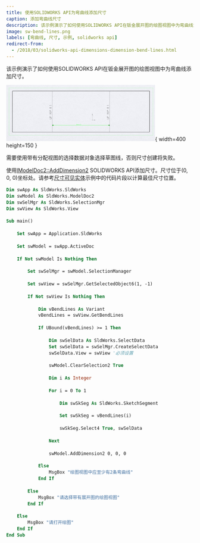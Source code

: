 ```yaml
---
title: 使用SOLIDWORKS API为弯曲线添加尺寸
caption: 添加弯曲线尺寸
description: 该示例演示了如何使用SOLIDWORKS API在钣金展开图的绘图视图中为弯曲线添加尺寸。
image: sw-bend-lines.png
labels: [弯曲线, 尺寸, 示例, solidworks api]
redirect-from:
  - /2018/03/solidworks-api-dimensions-dimension-bend-lines.html
---
```

该示例演示了如何使用SOLIDWORKS API在钣金展开图的绘图视图中为弯曲线添加尺寸。

![在钣金展开图绘图中的弯曲线之间添加尺寸](sw-bend-lines.png){ width=400 height=150 }

需要使用带有分配视图的选择数据对象选择草图线，否则尺寸创建将失败。

使用[IModelDoc2::AddDimension2](https://help.solidworks.com/2018/english/api/sldworksapi/solidworks.interop.sldworks~solidworks.interop.sldworks.imodeldoc~adddimension2.html) SOLIDWORKS API添加尺寸。尺寸位于(0, 0, 0)坐标处。请参考[尺寸可见实体](/docs/codestack/solidworks-api/document/drawing/view-dimension-drawing-entities/)示例中的代码片段以计算最佳尺寸位置。

~~~ vb
Dim swApp As SldWorks.SldWorks
Dim swModel As SldWorks.ModelDoc2
Dim swSelMgr As SldWorks.SelectionMgr
Dim swView As SldWorks.View

Sub main()

    Set swApp = Application.SldWorks

    Set swModel = swApp.ActiveDoc
    
    If Not swModel Is Nothing Then
    
        Set swSelMgr = swModel.SelectionManager
        
        Set swView = swSelMgr.GetSelectedObject6(1, -1)
        
        If Not swView Is Nothing Then
        
            Dim vBendLines As Variant
            vBendLines = swView.GetBendLines
            
            If UBound(vBendLines) >= 1 Then
            
                Dim swSelData As SldWorks.SelectData
                Set swSelData = swSelMgr.CreateSelectData
                swSelData.View = swView '必须设置
                
                swModel.ClearSelection2 True
                
                Dim i As Integer
                
                For i = 0 To 1
                    
                    Dim swSkSeg As SldWorks.SketchSegment
                                        
                    Set swSkSeg = vBendLines(i)
                    
                    swSkSeg.Select4 True, swSelData
                    
                Next
                
                swModel.AddDimension2 0, 0, 0
                
            Else
                MsgBox "绘图视图中应至少有2条弯曲线"
            End If
            
        Else
            MsgBox "请选择带有展开图的绘图视图"
        End If
    
    Else
        MsgBox "请打开绘图"
    End If
End Sub


~~~